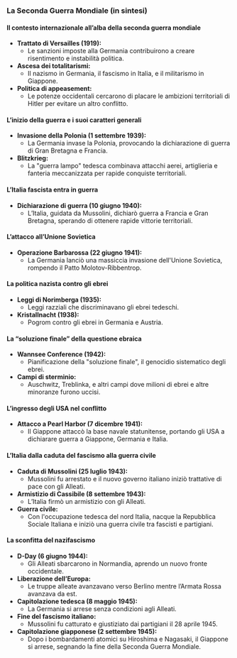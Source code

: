 ### La Seconda Guerra Mondiale (in sintesi)

#### Il contesto internazionale all’alba della seconda guerra mondiale
- **Trattato di Versailles (1919):**
  - Le sanzioni imposte alla Germania contribuirono a creare risentimento e instabilità politica.
- **Ascesa dei totalitarismi:**
  - Il nazismo in Germania, il fascismo in Italia, e il militarismo in Giappone.
- **Politica di appeasement:**
  - Le potenze occidentali cercarono di placare le ambizioni territoriali di Hitler per evitare un altro conflitto.

#### L’inizio della guerra e i suoi caratteri generali
- **Invasione della Polonia (1 settembre 1939):**
  - La Germania invase la Polonia, provocando la dichiarazione di guerra di Gran Bretagna e Francia.
- **Blitzkrieg:** 
  - La "guerra lampo" tedesca combinava attacchi aerei, artiglieria e fanteria meccanizzata per rapide conquiste territoriali.

#### L’Italia fascista entra in guerra
- **Dichiarazione di guerra (10 giugno 1940):**
  - L’Italia, guidata da Mussolini, dichiarò guerra a Francia e Gran Bretagna, sperando di ottenere rapide vittorie territoriali.

#### L’attacco all’Unione Sovietica
- **Operazione Barbarossa (22 giugno 1941):**
  - La Germania lanciò una massiccia invasione dell'Unione Sovietica, rompendo il Patto Molotov-Ribbentrop.

#### La politica nazista contro gli ebrei
- **Leggi di Norimberga (1935):**
  - Leggi razziali che discriminavano gli ebrei tedeschi.
- **Kristallnacht (1938):**
  - Pogrom contro gli ebrei in Germania e Austria.

#### La “soluzione finale” della questione ebraica
- **Wannsee Conference (1942):**
  - Pianificazione della "soluzione finale", il genocidio sistematico degli ebrei.
- **Campi di sterminio:**
  - Auschwitz, Treblinka, e altri campi dove milioni di ebrei e altre minoranze furono uccisi.

#### L’ingresso degli USA nel conflitto
- **Attacco a Pearl Harbor (7 dicembre 1941):**
  - Il Giappone attaccò la base navale statunitense, portando gli USA a dichiarare guerra a Giappone, Germania e Italia.

#### L’Italia dalla caduta del fascismo alla guerra civile
- **Caduta di Mussolini (25 luglio 1943):**
  - Mussolini fu arrestato e il nuovo governo italiano iniziò trattative di pace con gli Alleati.
- **Armistizio di Cassibile (8 settembre 1943):**
  - L’Italia firmò un armistizio con gli Alleati.
- **Guerra civile:**
  - Con l'occupazione tedesca del nord Italia, nacque la Repubblica Sociale Italiana e iniziò una guerra civile tra fascisti e partigiani.

#### La sconfitta del nazifascismo
- **D-Day (6 giugno 1944):**
  - Gli Alleati sbarcarono in Normandia, aprendo un nuovo fronte occidentale.
- **Liberazione dell’Europa:**
  - Le truppe alleate avanzavano verso Berlino mentre l’Armata Rossa avanzava da est.
- **Capitolazione tedesca (8 maggio 1945):**
  - La Germania si arrese senza condizioni agli Alleati.
- **Fine del fascismo italiano:**
  - Mussolini fu catturato e giustiziato dai partigiani il 28 aprile 1945.
- **Capitolazione giapponese (2 settembre 1945):**
  - Dopo i bombardamenti atomici su Hiroshima e Nagasaki, il Giappone si arrese, segnando la fine della Seconda Guerra Mondiale.